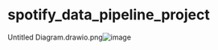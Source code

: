 # spotify_data_pipeline_project

Untitled Diagram.drawio.png![image](https://user-images.githubusercontent.com/73694802/222212889-1a91c2bd-e4f6-452c-b199-2e8d9db602b3.png)

